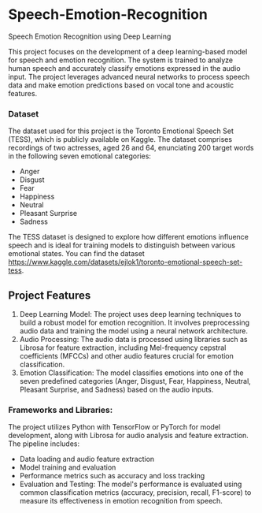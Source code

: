 # Speech-Emotion-Recognition
Speech Emotion Recognition using Deep Learning

This project focuses on the development of a deep learning-based model for speech and emotion recognition. The system is trained to analyze human speech and accurately classify emotions expressed in the audio input. The project leverages advanced neural networks to process speech data and make emotion predictions based on vocal tone and acoustic features.

### Dataset
The dataset used for this project is the Toronto Emotional Speech Set (TESS), which is publicly available on Kaggle. The dataset comprises recordings of two actresses, aged 26 and 64, enunciating 200 target words in the following seven emotional categories:

- Anger
- Disgust
- Fear
- Happiness
- Neutral
- Pleasant Surprise
- Sadness

The TESS dataset is designed to explore how different emotions influence speech and is ideal for training models to distinguish between various emotional states. You can find the dataset https://www.kaggle.com/datasets/ejlok1/toronto-emotional-speech-set-tess.

## Project Features
1. Deep Learning Model: The project uses deep learning techniques to build a robust model for emotion recognition. It involves preprocessing audio data and training the model using a neural network architecture.
2. Audio Processing: The audio data is processed using libraries such as Librosa for feature extraction, including Mel-frequency cepstral coefficients (MFCCs) and other audio features crucial for emotion classification.
3. Emotion Classification: The model classifies emotions into one of the seven predefined categories (Anger, Disgust, Fear, Happiness, Neutral, Pleasant Surprise, and Sadness) based on the audio inputs.
   
### Frameworks and Libraries:
The project utilizes Python with TensorFlow or PyTorch for model development, along with Librosa for audio analysis and feature extraction. The pipeline includes:
- Data loading and audio feature extraction
- Model training and evaluation
- Performance metrics such as accuracy and loss tracking
- Evaluation and Testing: The model's performance is evaluated using common classification metrics (accuracy, precision, recall, F1-score) to measure its effectiveness in emotion recognition from speech.
